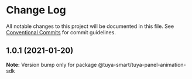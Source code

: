 # Change Log

All notable changes to this project will be documented in this file.
See [Conventional Commits](https://conventionalcommits.org) for commit guidelines.

## 1.0.1 (2021-01-20)

**Note:** Version bump only for package @tuya-smart/tuya-panel-animation-sdk
